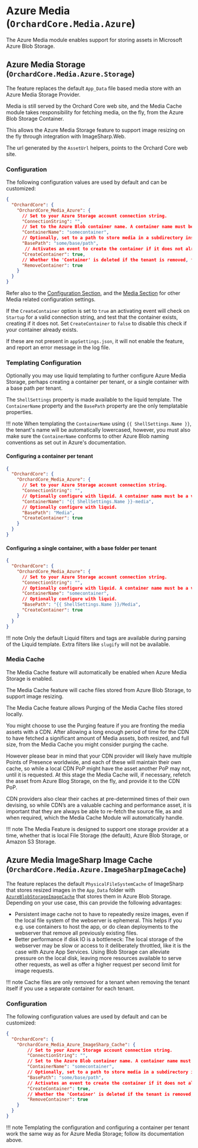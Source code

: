 # Azure Media (`OrchardCore.Media.Azure`)

The Azure Media module enables support for storing assets in Microsoft Azure Blob Storage.

## Azure Media Storage (`OrchardCore.Media.Azure.Storage`)

The feature replaces the default `App_Data` file based media store with an Azure Media Storage Provider.

Media is still served by the Orchard Core web site, and the Media Cache module takes responsibility for fetching media,
on the fly, from the Azure Blob Storage Container.

This allows the Azure Media Storage feature to support image resizing on the fly through integration with ImageSharp.Web.

The url generated by the `AssetUrl` helpers, points to the Orchard Core web site.

### Configuration

The following configuration values are used by default and can be customized:

```json
{
  "OrchardCore": {
    "OrchardCore_Media_Azure": {
      // Set to your Azure Storage account connection string.
      "ConnectionString": "", 
      // Set to the Azure Blob container name. A container name must be a valid DNS name and conform to Azure container naming rules eg. lowercase only.
      "ContainerName": "somecontainer",
      // Optionally, set to a path to store media in a subdirectory inside your container.
      "BasePath": "some/base/path",
       // Activates an event to create the container if it does not already exist.
      "CreateContainer": true,
      // Whether the 'Container' is deleted if the tenant is removed, false by default.
      "RemoveContainer": true
    }
  }
}
```

Refer also to the [Configuration Section](../Configuration/README.md),
and the [Media Section](../Media/README.md) for other Media related configuration settings.

If the `CreateContainer` option is set to `true` an activating event will check on `Startup` for a
valid connection string, and test that the container exists, creating if it does not.
Set `CreateContainer` to `false` to disable this check if your container already exists.

If these are not present in `appSettings.json`, it will not enable the feature, and report an error message in the log file.

### Templating Configuration

Optionally you may use liquid templating to further configure Azure Media Storage, perhaps creating a container per tenant,
or a single container with a base path per tenant.

The `ShellSettings` property is made available to the liquid template.
The `ContainerName` property and the `BasePath` property are the only templatable properties.

!!! note
    When templating the `ContainerName`  using  `{{ ShellSettings.Name }}`, the tenant's name will be automatically lowercased, however, you must also make sure the `ContainerName` conforms to other Azure Blob naming conventions as set out in Azure's documentation.

#### Configuring a container per tenant

```json
{
  "OrchardCore": {
    "OrchardCore_Media_Azure": {
      // Set to your Azure Storage account connection string.
      "ConnectionString": "", 
      // Optionally configure with liquid. A container name must be a valid DNS name and conform to Azure container naming rules eg. lowercase only.
      "ContainerName": "{{ ShellSettings.Name }}-media",
      // Optionally configure with liquid.
      "BasePath": "Media",
      "CreateContainer": true
    }
  }
}
```

#### Configuring a single container, with a base folder per tenant

```json
{
  "OrchardCore": {
    "OrchardCore_Media_Azure": {
      // Set to your Azure Storage account connection string.
      "ConnectionString": "", 
      // Optionally configure with liquid. A container name must be a valid DNS name and conform to Azure container naming rules eg. lowercase only.
      "ContainerName": "somecontainer",
      // Optionally configure with liquid.
      "BasePath": "{{ ShellSettings.Name }}/Media",
      "CreateContainer": true
    }
  }
}
```

!!! note
    Only the default Liquid filters and tags are available during parsing of the Liquid template.
    Extra filters like `slugify` will not be available.

### Media Cache

The Media Cache feature will automatically be enabled when Azure Media Storage is enabled.

The Media Cache feature will cache files stored from Azure Blob Storage, to support image resizing.

The Media Cache feature allows Purging of the Media Cache files stored locally.

You might choose to use the Purging feature if you are fronting the media assets with a CDN.
After allowing a long enough period of time for the CDN to have fetched a significant amount of
Media assets, both resized, and full size, from the Media Cache you might consider purging the cache.

However please bear in mind that your CDN provider will likely have multiple Points of Presence
worldwide, and each of these will maintain their own cache, so while a local CDN PoP might have the asset
another PoP may not, until it is requested. At this stage the Media Cache will, if necessary, refetch the
asset from Azure Blog Storage, on the fly, and provide it to the CDN PoP.

CDN providers also clear their caches at pre-determined times of their own devising, so while CDN’s
are a valuable caching and performance asset, it is important that they are always be able to
re-fetch the source file, as and when required, which the Media Cache Module will automatically handle.

!!! note
    The Media Feature is designed to support one storage provider at a time, whether that is
    local File Storage (the default), Azure Blob Storage, or Amazon S3 Storage.

## Azure Media ImageSharp Image Cache (`OrchardCore.Media.Azure.ImageSharpImageCache`)

The feature replaces the default `PhysicalFileSystemCache` of ImageSharp that stores resized images in the `App_Data` folder with [`AzureBlobStorageImageCache`](https://docs.sixlabors.com/articles/imagesharp.web/imagecaches.html#azureblobstorageimagecache) that stores them in Azure Blob Storage. Depending on your use case, this can provide the following advantages:

- Persistent image cache not to have to repeatedly resize images, even if the local file system of the webserver is ephemeral. This helps if you e.g. use containers to host the app, or do clean deployments to the webserver that remove all previously existing files.
- Better performance if disk IO is a bottleneck: The local storage of the webserver may be slow or access to it deliberately throttled, like it is the case with Azure App Services. Using Blob Storage can alleviate pressure on the local disk, leaving more resources available to serve other requests, as well as offer a higher request per second limit for image requests.

!!! note
    Cache files are only removed for a tenant when removing the tenant itself if you use a separate container for each tenant.

### Configuration

The following configuration values are used by default and can be customized:

```json
{
  "OrchardCore": {
    "OrchardCore_Media_Azure_ImageSharp_Cache": {
        // Set to your Azure Storage account connection string.
        "ConnectionString": "", 
        // Set to the Azure Blob container name. A container name must be a valid DNS name and conform to Azure container naming rules eg. lowercase only.
        "ContainerName": "somecontainer",
        // Optionally, set to a path to store media in a subdirectory inside your container.
        "BasePath": "some/base/path",
        // Activates an event to create the container if it does not already exist.
        "CreateContainer": true,
        // Whether the 'Container' is deleted if the tenant is removed, false by default.
        "RemoveContainer": true
    }
  }
}
```

!!! note
    Templating the configuration and configuring a container per tenant work the same way as for Azure Media Storage; follow its documentation above.

